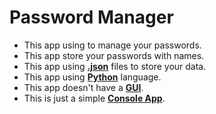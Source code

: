 # Password Manager
- This app using to manage your passwords.
- This app store your passwords with names.
- This app using <a href="https://www.json.org/json-en.html">**.json**</a> files to store your data.
- This app using <a href="https://www.python.org/">**Python**</a> language.
- This app doesn't have a <a href="https://en.wikipedia.org/wiki/Graphical_user_interface#:~:text=The%20graphical%20user%20interface%20(GUI,command%20labels%20or%20text%20navigation.">**GUI**</a>.
- This is just a simple <a href="https://en.wikipedia.org/wiki/Console_application#:~:text=A%20console%20application%20is%20a,as%20the%20Windows%20Console%20in">**Console App**</a>.
